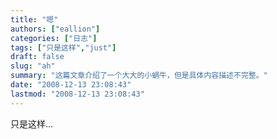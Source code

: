 ```yaml
---
title: "嗯"
authors: ["eallion"]
categories: ["日志"]
tags: ["只是这样","just"]
draft: false
slug: "ah"
summary: "这篇文章介绍了一个大大的小蜗牛，但是具体内容描述不完整。"
date: "2008-12-13 23:08:43"
lastmod: "2008-12-13 23:08:43"
---
```


只是这样...
